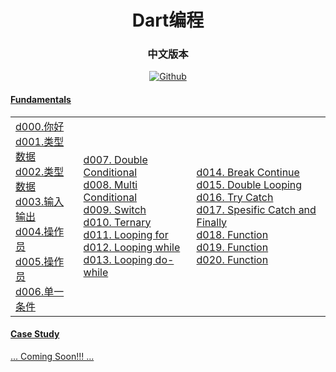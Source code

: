 <h1 align="center">Dart编程</h1>
<h3 align="center">中文版本</h1>
<p align="center">
  <a href="https://github.com/algokelvin-373"><img alt="Github" src="https://img.shields.io/github/followers/algokelvin-373?label=follow&style=social">
</p>

<h4>Fundamentals</h4>
<table>
    <td>
        d000.你好 <br>
        d001.类型数据 <br>
        d002.类型数据 <br>
        d003.输入输出 <br>
        d004.操作员 <br>
        d005.操作员 <br>
        d006.单一条件 <br>
    </td>
    <td>
        d007. Double Conditional <br>
        d008. Multi Conditional <br>
        d009. Switch <br>
        d010. Ternary <br>
        d011. Looping for <br>
        d012. Looping while <br>
        d013. Looping do-while <br>
    </td>
    <td>
        d014. Break Continue <br>
        d015. Double Looping <br>
        d016. Try Catch <br>
        d017. Spesific Catch and Finally <br>
        d018. Function <br>
        d019. Function <br>
        d020. Function <br>
    </td>
</table>

<h4>Case Study</h4>
... Coming Soon!!! ...
